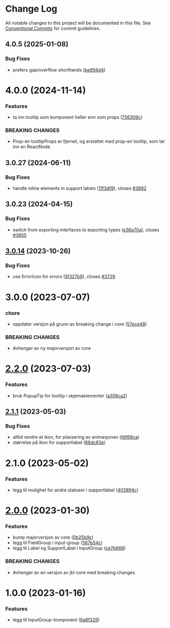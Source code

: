 # Change Log

All notable changes to this project will be documented in this file.
See [Conventional Commits](https://conventionalcommits.org) for commit guidelines.

## 4.0.5 (2025-01-08)

### Bug Fixes

- prefers gap/overflow shorthands ([be856d4](https://github.com/fremtind/jokul/commit/be856d40a274c7cfa88da109b2812e34840907a7))

# 4.0.0 (2024-11-14)

### Features

- ta inn tooltip som komponent heller enn som props ([756309c](https://github.com/fremtind/jokul/commit/756309cd9e8f851f88b5474a8f4d33d2d637bc25))

### BREAKING CHANGES

- Prop-en tooltipProps er fjernet, og erstattet med prop-en tooltip, som tar inn en ReactNode

## 3.0.27 (2024-06-11)

### Bug Fixes

- handle inline elements in support labels ([11f3df9](https://github.com/fremtind/jokul/commit/11f3df91f59b09a809f009d4f7a959f6636e8e73)), closes [#3892](https://github.com/fremtind/jokul/issues/3892)

## 3.0.23 (2024-04-15)

### Bug Fixes

- switch from exporting interfaces to exporting types ([e36a70a](https://github.com/fremtind/jokul/commit/e36a70a5a4e05e2c01a9ad807943617d2640d469)), closes [#3855](https://github.com/fremtind/jokul/issues/3855)

## [3.0.14](https://github.com/fremtind/jokul/compare/@fremtind/jkl-input-group-react@3.0.13...@fremtind/jkl-input-group-react@3.0.14) (2023-10-26)

### Bug Fixes

- use ErrorIcon for errors ([5f327b9](https://github.com/fremtind/jokul/commit/5f327b9ff4f06f61a7d4e3d6f15fd65a3284b7e7)), closes [#3729](https://github.com/fremtind/jokul/issues/3729)

# 3.0.0 (2023-07-07)

### chore

- oppdater versjon på grunn av breaking change i core ([57ece48](https://github.com/fremtind/jokul/commit/57ece48fa0192fe825b544fdac24cdd56e58d0df))

### BREAKING CHANGES

- Avhenger av ny majorversjon av core

# [2.2.0](https://github.com/fremtind/jokul/compare/@fremtind/jkl-input-group-react@2.1.12...@fremtind/jkl-input-group-react@2.2.0) (2023-07-03)

### Features

- bruk PopupTip for tooltip i skjemaelementer ([a359ca2](https://github.com/fremtind/jokul/commit/a359ca2a16bdb5b3fb09be69f0ec335eb6ef36d3))

## [2.1.1](https://github.com/fremtind/jokul/compare/@fremtind/jkl-input-group-react@2.1.0...@fremtind/jkl-input-group-react@2.1.1) (2023-05-03)

### Bug Fixes

- alltid rendre et ikon, for plassering av animasjonen ([fdf69ca](https://github.com/fremtind/jokul/commit/fdf69caea8102e392249a0321b81ae298a71b51b))
- størrelse på ikon for supportlabel ([68dc83e](https://github.com/fremtind/jokul/commit/68dc83e9eb4436f6f8bdc422f44a9c465f63e6ba))

# 2.1.0 (2023-05-02)

### Features

- legg til mulighet for andre statuser i supportlabel ([403894c](https://github.com/fremtind/jokul/commit/403894c0a0d1c645682a0e5a2973deb0ca804ce6))

# [2.0.0](https://github.com/fremtind/jokul/compare/@fremtind/jkl-input-group-react@1.0.1...@fremtind/jkl-input-group-react@2.0.0) (2023-01-30)

### Features

- bump majorversjon av core ([0b25b9c](https://github.com/fremtind/jokul/commit/0b25b9ccb4d35214037e45158264fab2da196a5f))
- legg til FieldGroup i input-group ([587b54c](https://github.com/fremtind/jokul/commit/587b54cb8cc48b12f89498036415045fa5e71d05))
- legg til Label og SupportLabel i InputGroup ([ce7b666](https://github.com/fremtind/jokul/commit/ce7b66681eb7c42a61565c6f0115790927d3dc22))

### BREAKING CHANGES

- Avhenger av en versjon av jkl-core med breaking changes

# 1.0.0 (2023-01-16)

### Features

-   legg til InputGroup-komponent ([6a8f329](https://github.com/fremtind/jokul/commit/6a8f329763a711135337bb286bffcd2b5480ec77))
